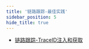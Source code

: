 ```yaml
---
title: '链路跟踪-最佳实践'
sidebar_position: 5
hide_title: true
---
```


- [链路跟踪-TraceID注入和获取](output/goframe-v2.3-md/微服务开发/服务链路跟踪/链路跟踪-最佳实践/链路跟踪-TraceID注入和获取)